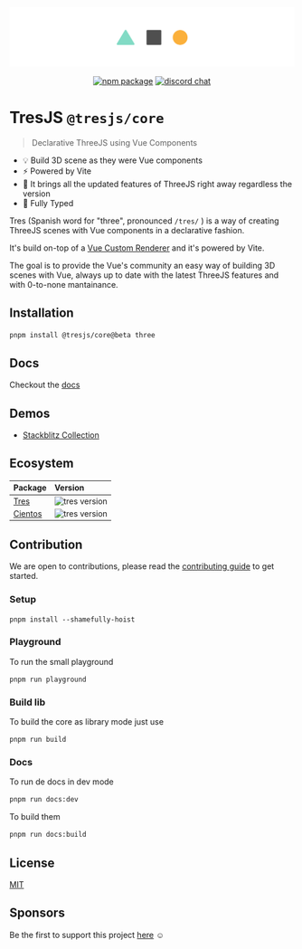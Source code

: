 ![repo-banner](/public/repo-banner.png)

<p align="center">
  <a href="https://www.npmjs.com/package/@tresjs/core"><img src="https://img.shields.io/npm/v/@tresjs/core/beta?color=%2382DBCA" alt="npm package"></a>
  <a href="https://discord.gg/tfY9aSNT"><img src="https://img.shields.io/badge/chat-discord-purple?style=flat&logo=discord" alt="discord chat"></a>
</p>

# TresJS `@tresjs/core`

> Declarative ThreeJS using Vue Components

- 💡 Build 3D scene as they were Vue components
- ⚡️ Powered by Vite
- 🥰 It brings all the updated features of ThreeJS right away regardless the version
- 🦾 Fully Typed

Tres (Spanish word for "three", pronounced `/tres/` ) is a way of creating ThreeJS scenes with Vue components in a declarative fashion.

It's build on-top of a [Vue Custom Renderer](https://vuejs.org/api/custom-renderer.html#createrenderer) and it's powered by Vite.

The goal is to provide the Vue's community an easy way of building 3D scenes with Vue, always up to date with the latest ThreeJS features and with 0-to-none mantainance.

## Installation

```bash
pnpm install @tresjs/core@beta three
```

## Docs

Checkout the [docs](https://tresjs.org)

## Demos

- [Stackblitz Collection](https://stackblitz.com/@alvarosabu/collections/tresjs)

## Ecosystem

| Package                     | Version                                                                                          |
| --------------------------- | :----------------------------------------------------------------------------------------------- |
| [Tres](packages/tres)       | ![tres version](https://img.shields.io/npm/v/@tresjs/core/beta.svg?label=%20&color=%2382DBCA)    |
| [Cientos](packages/cientos) | ![tres version](https://img.shields.io/npm/v/@tresjs/cientos/beta.svg?label=%20&color=%23f19b00) |

## Contribution

We are open to contributions, please read the [contributing guide](/CONTRIBUTING.md) to get started.

### Setup

```
pnpm install --shamefully-hoist
```

### Playground

To run the small playground

```
pnpm run playground
```

### Build lib

To build the core as library mode just use

```
pnpm run build
```

### Docs

To run de docs in dev mode

```bash
pnpm run docs:dev
```

To build them

```bash
pnpm run docs:build
```

## License

[MIT](/LICENSE)

## Sponsors

Be the first to support this project [here](https://github.com/sponsors/alvarosabu) ☺️

